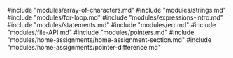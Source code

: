 #include "modules/array-of-characters.md"
#include "modules/strings.md"
#include "modules/for-loop.md"
#include "modules/expressions-intro.md"
#include "modules/statements.md"
#include "modules/err.md"
#include "modules/file-API.md"
#include "modules/pointers.md"
#include "modules/home-assignments/home-assignment-section.md"
#include "modules/home-assignments/pointer-difference.md"
